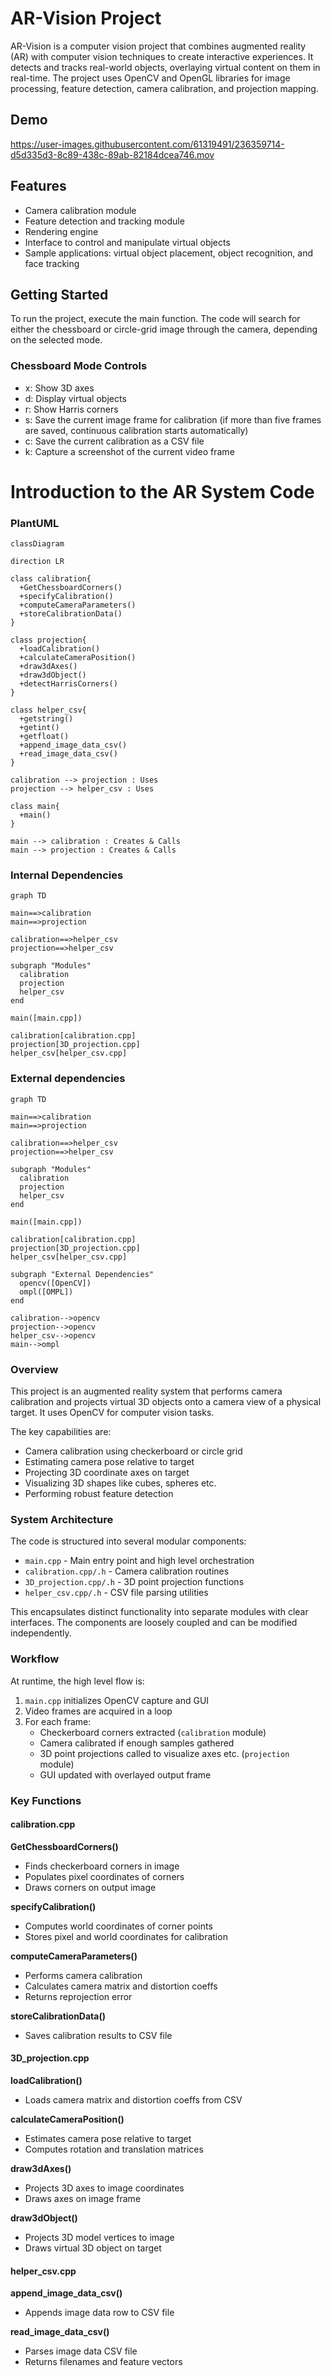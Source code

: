 # AR-Vision Project
AR-Vision is a computer vision project that combines augmented reality (AR) with computer vision techniques to create interactive experiences. It detects and tracks real-world objects, overlaying virtual content on them in real-time. The project uses OpenCV and OpenGL libraries for image processing, feature detection, camera calibration, and projection mapping.

## Demo

https://user-images.githubusercontent.com/61319491/236359714-d5d335d3-8c89-438c-89ab-82184dcea746.mov


## Features
- Camera calibration module
- Feature detection and tracking module
- Rendering engine
- Interface to control and manipulate virtual objects
- Sample applications: virtual object placement, object recognition, and face tracking

## Getting Started
To run the project, execute the main function. The code will search for either the chessboard or circle-grid image through the camera, depending on the selected mode.

### Chessboard Mode Controls
- x: Show 3D axes
- d: Display virtual objects
- r: Show Harris corners
- s: Save the current image frame for calibration (if more than five frames are saved, continuous calibration starts automatically)
- c: Save the current calibration as a CSV file
- k: Capture a screenshot of the current video frame

# Introduction to the AR System Code

### PlantUML

```mermaid
classDiagram

direction LR

class calibration{
  +GetChessboardCorners()
  +specifyCalibration()  
  +computeCameraParameters()
  +storeCalibrationData()
}

class projection{
  +loadCalibration()
  +calculateCameraPosition()
  +draw3dAxes()
  +draw3dObject()
  +detectHarrisCorners()  
}

class helper_csv{
  +getstring()
  +getint()
  +getfloat()
  +append_image_data_csv()
  +read_image_data_csv()
}

calibration --> projection : Uses
projection --> helper_csv : Uses 

class main{
  +main()
}

main --> calibration : Creates & Calls
main --> projection : Creates & Calls
```

### Internal Dependencies

```mermaid
graph TD

main==>calibration
main==>projection

calibration==>helper_csv
projection==>helper_csv

subgraph "Modules"
  calibration
  projection
  helper_csv
end

main([main.cpp])

calibration[calibration.cpp]
projection[3D_projection.cpp]
helper_csv[helper_csv.cpp]
```

### External dependencies

```mermaid
graph TD

main==>calibration
main==>projection

calibration==>helper_csv
projection==>helper_csv

subgraph "Modules"
  calibration
  projection
  helper_csv
end

main([main.cpp])

calibration[calibration.cpp]
projection[3D_projection.cpp]
helper_csv[helper_csv.cpp]

subgraph "External Dependencies"
  opencv([OpenCV])
  ompl([OMPL])
end

calibration-->opencv
projection-->opencv
helper_csv-->opencv
main-->ompl
```

### Overview

This project is an augmented reality system that performs camera calibration and projects virtual 3D objects onto a camera view of a physical target. It uses OpenCV for computer vision tasks.

The key capabilities are:

- Camera calibration using checkerboard or circle grid
- Estimating camera pose relative to target
- Projecting 3D coordinate axes on target 
- Visualizing 3D shapes like cubes, spheres etc.
- Performing robust feature detection

### System Architecture

The code is structured into several modular components:

- `main.cpp` - Main entry point and high level orchestration
- `calibration.cpp/.h` - Camera calibration routines 
- `3D_projection.cpp/.h` - 3D point projection functions
- `helper_csv.cpp/.h` - CSV file parsing utilities

This encapsulates distinct functionality into separate modules with clear interfaces. The components are loosely coupled and can be modified independently.

### Workflow

At runtime, the high level flow is:

1. `main.cpp` initializes OpenCV capture and GUI
2. Video frames are acquired in a loop
3. For each frame:
   - Checkerboard corners extracted (`calibration` module) 
   - Camera calibrated if enough samples gathered
   - 3D point projections called to visualize axes etc. (`projection` module)
   - GUI updated with overlayed output frame

### Key Functions

#### calibration.cpp

**GetChessboardCorners()**

- Finds checkerboard corners in image
- Populates pixel coordinates of corners
- Draws corners on output image

**specifyCalibration()** 

- Computes world coordinates of corner points
- Stores pixel and world coordinates for calibration

**computeCameraParameters()**

- Performs camera calibration 
- Calculates camera matrix and distortion coeffs
- Returns reprojection error 

**storeCalibrationData()**

- Saves calibration results to CSV file

#### 3D_projection.cpp

**loadCalibration()**

- Loads camera matrix and distortion coeffs from CSV

**calculateCameraPosition()**

- Estimates camera pose relative to target
- Computes rotation and translation matrices  

**draw3dAxes()**

- Projects 3D axes to image coordinates
- Draws axes on image frame

**draw3dObject()**

- Projects 3D model vertices to image
- Draws virtual 3D object on target

#### helper_csv.cpp

**append_image_data_csv()**

- Appends image data row to CSV file

**read_image_data_csv()** 

- Parses image data CSV file
- Returns filenames and feature vectors

